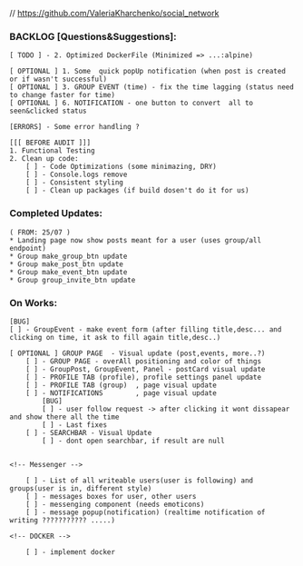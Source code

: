 // https://github.com/ValeriaKharchenko/social_network

### BACKLOG [Questions&Suggestions]:
    [ TODO ] - 2. Optimized DockerFile (Minimized => ...:alpine)

    [ OPTIONAL ] 1. Some  quick popUp notification (when post is created or if wasn't successful)
    [ OPTIONAL ] 3. GROUP EVENT (time) - fix the time lagging (status need to change faster for time)
    [ OPTIONAL ] 6. NOTIFICATION - one button to convert  all to  seen&clicked status

    [ERRORS] - Some error handling ? 

    [[[ BEFORE AUDIT ]]]
    1. Functional Testing
    2. Clean up code:
        [ ] - Code Optimizations (some minimazing, DRY)
        [ ] - Console.logs remove
        [ ] - Consistent styling
        [ ] - Clean up packages (if build dosen't do it for us)


### Completed Updates:
    ( FROM: 25/07 )
    * Landing page now show posts meant for a user (uses group/all endpoint)
    * Group make_group_btn update
    * Group make_post_btn update
    * Group make_event_btn update
    * Group group_invite_btn update
        
### On Works: 
    [BUG]
    [ ] - GroupEvent - make event form (after filling title,desc... and clicking on time, it ask to fill again title,desc..)
 
    [ OPTIONAL ] GROUP PAGE  - Visual update (post,events, more..?)
        [ ] - GROUP PAGE - overAll positioning and color of things 
        [ ] - GroupPost, GroupEvent, Panel - postCard visual update
        [ ] - PROFILE TAB (profile), profile settings panel update
        [ ] - PROFILE TAB (group)  , page visual update 
        [ ] - NOTIFICATIONS        , page visual update 
            [BUG]
            [ ] - user follow request -> after clicking it wont dissapear and show there all the time 
            [ ] - Last fixes
        [ ] - SEARCHBAR - Visual Update
            [ ] - dont open searchbar, if result are null


    <!-- Messenger -->

        [ ] - List of all writeable users(user is following) and groups(user is in, different style)
        [ ] - messages boxes for user, other users
        [ ] - messenging component (needs emoticons)
        [ ] - message popup(notification) (realtime notification of writing ??????????? .....)

    <!-- DOCKER -->

        [ ] - implement docker

















<!-- 
This project was bootstrapped with [Create React App](https://github.com/facebook/create-react-app).

## Available Scripts

In the project directory, you can run:

### `npm start`

Runs the app in the development mode.\
Open [http://localhost:3000](http://localhost:3000) to view it in the browser.

The page will reload if you make edits.\
You will also see any lint errors in the console.

### `npm test`

Launches the test runner in the interactive watch mode.\
See the section about [running tests](https://facebook.github.io/create-react-app/docs/running-tests) for more information.

### `npm run build`

Builds the app for production to the `build` folder.\
It correctly bundles React in production mode and optimizes the build for the best performance.

The build is minified and the filenames include the hashes.\
Your app is ready to be deployed!

See the section about [deployment](https://facebook.github.io/create-react-app/docs/deployment) for more information.

### `npm run eject`

**Note: this is a one-way operation. Once you `eject`, you can’t go back!**

If you aren’t satisfied with the build tool and configuration choices, you can `eject` at any time. This command will remove the single build dependency from your project.

Instead, it will copy all the configuration files and the transitive dependencies (webpack, Babel, ESLint, etc) right into your project so you have full control over them. All of the commands except `eject` will still work, but they will point to the copied scripts so you can tweak them. At this point you’re on your own.

You don’t have to ever use `eject`. The curated feature set is suitable for small and middle deployments, and you shouldn’t feel obligated to use this feature. However we understand that this tool wouldn’t be useful if you couldn’t customize it when you are ready for it.

## Learn More

You can learn more in the [Create React App documentation](https://facebook.github.io/create-react-app/docs/getting-started).

To learn React, check out the [React documentation](https://reactjs.org/). -->

